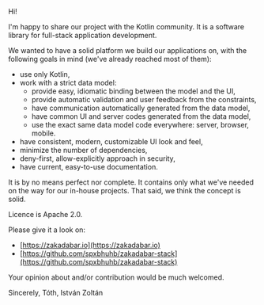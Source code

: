 Hi!

I'm happy to share our project with the Kotlin community. It is a software 
library for full-stack application development.

We wanted to have a solid platform we build our applications on, with the
following goals in mind (we've already reached most of them):

- use only Kotlin,
- work with a strict data model:
    - provide easy, idiomatic binding between the model and the UI,
    - provide automatic validation and user feedback from the constraints,
    - have communication automatically generated from the data model,
    - have common UI and server codes generated from the data model,
    - use the exact same data model code everywhere: server, browser, mobile.
- have consistent, modern, customizable UI look and feel,
- minimize the number of dependencies,
- deny-first, allow-explicitly approach in security,
- have current, easy-to-use documentation.

It is by no means perfect nor complete. It contains only what we've needed on the way
for our in-house projects. That said, we think the concept is solid.

Licence is Apache 2.0.

Please give it a look on:

- [https://zakadabar.io](https://zakadabar.io)
- [https://github.com/spxbhuhb/zakadabar-stack](https://github.com/spxbhuhb/zakadabar-stack)

Your opinion about and/or contribution would be much welcomed.

Sincerely,
Tóth, István Zoltán